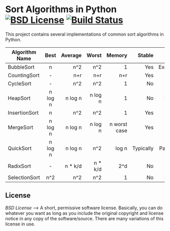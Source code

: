 # Sort Algorithms in Python [![BSD License][license-image]][license-url] [![Build Status][build-status]][build-repo]

This project contains several implementations of common sort algorithms in Python.

| Algorithm Name        | Best           | Average  | Worst | Memory | Stable | Method
| ------------- |:-------------:| -----:| -----:| -----:| -----:| -----:|
| BubbleSort | n |  n^2 | n^2 | 1 | Yes | Exchanging |
| CountingSort | - |  n+r | n+r | n+r | Yes | N/A |
| CycleSort | - |  n^2 | n^2 | 1 | No | Insertion |
| HeapSort | n log n |  n log n | n log n | 1 | No | Selection |
| InsertionSort | n |  n^2 | n^2 | 1 | Yes | Insertion |
| MergeSort | n log n |  n log n | n log n | n worst case | Yes | Merging |
| QuickSort | n log n | n log n | n^2 | log n  | Typically | Partitioning  |
| RadixSort | - |  n * k/d | n * k/d | 2^d | No | N/A |
| SelectionSort | n^2 |  n^2 | n^2 | 1 | No | Selection |

License
--------

*BSD License* --> A short, permissive software license. Basically, you can do whatever you want as long as you include the original copyright and license notice in any copy of the software/source.  There are many variations of this license in use.

[license-image]: http://img.shields.io/badge/license-BSD-blue.svg?style=flat
[license-url]: LICENSE
[build-status]: https://travis-ci.org/rahulnadella/Sort_Algorithms.svg?branch=master
[build-repo]: https://travis-ci.org/rahulnadella/Sort_Algorithms
